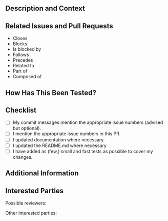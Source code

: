 ## Description and Context
<!--
Provide a brief and concise description of your proposed change. Why is this change required? What problem does it solve?
-->

## Related Issues and Pull Requests
<!--
If applicable, let us know how this pull request is related to any other open issues or pull requests:
-->
* Closes
* Blocks
* Is blocked by
* Follows
* Precedes
* Related to
* Part of
* Composed of

## How Has This Been Tested?
<!--
Choose from these suggestions if applicable and fill the missing options.
Feel free to provide further information if useful or necessary.
-->

## Checklist
<!--
Go over all the following points, and put an `X` in all the boxes that apply. If you are unsure about any of these, please ask; we are here to help.
-->
- [ ] My commit messages mention the appropriate issue numbers (advised but optional).
- [ ] I mention the appropriate issue numbers in this PR.
- [ ] I updated documentation where necessary.
- [ ] I updated the README.md where necessary
- [ ] I have added as (few,) small and fast tests as possible to cover my changes.

## Additional Information
<!--
Is there anything else your fellow developers need to know in evaluating this pull request?
Feel free to add supplementary material here (e.g. screen output, log files, screenshots)
-->

## Interested Parties
<!--
If there's anyone you think should be looped in on this pull request, feel free to @mention them here. In particular, @mention possible reviewers as well as the maintainers of all the files you've touched.
-->

Possible reviewers:

Other interested parties:
